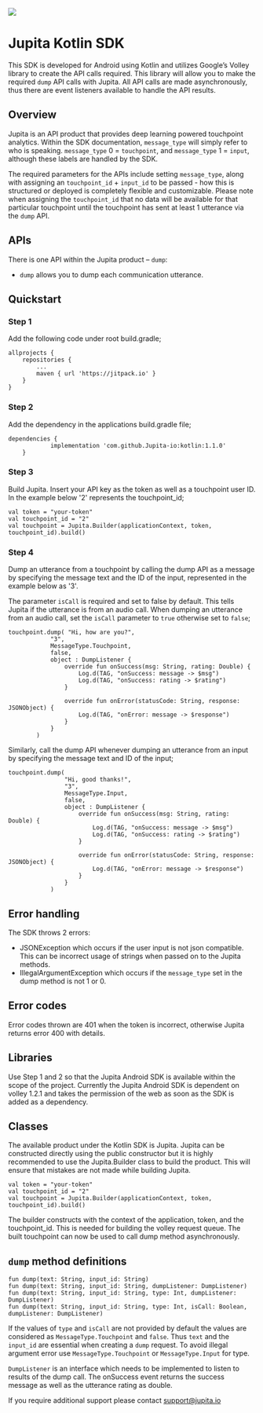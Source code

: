 [![](https://jitpack.io/v/Jupita-io/kotlin.svg)](https://jitpack.io/#Jupita-io/kotlin)

# Jupita Kotlin SDK
This SDK is developed for Android using Kotlin and utilizes Google’s Volley library to create the API calls required. This library will allow you to make the required `dump` API calls with Jupita. All API calls are made asynchronously, thus there are event listeners available to handle the API results.


## Overview
Jupita is an API product that provides deep learning powered touchpoint analytics. Within the SDK documentation, `message_type` will simply refer to who is speaking. `message_type` 0 = `touchpoint`, and `message_type` 1 = `input`, although these labels are handled by the SDK.

The required parameters for the APIs include setting `message_type`, along with assigning an `touchpoint_id` + `input_id` to be passed - how this is structured or deployed is completely flexible and customizable. Please note when assigning the `touchpoint_id` that no data will be available for that particular touchpoint until the touchpoint has sent at least 1 utterance via the `dump` API. 


## APIs
There is one API within the Jupita product – `dump`:

- `dump` allows you to dump each communication utterance.

## Quickstart
### Step 1
Add the following code under root build.gradle;

```
allprojects {
    repositories {
        ...
        maven { url 'https://jitpack.io' }
    }
}
```

### Step 2
Add the dependency in the applications build.gradle file;

```
dependencies {
	        implementation 'com.github.Jupita-io:kotlin:1.1.0'
	}
```

### Step 3
Build Jupita. Insert your API key as the token as well as a touchpoint user ID. In the example below '2' represents the touchpoint_id;

```
val token = "your-token"
val touchpoint_id = "2"
val touchpoint = Jupita.Builder(applicationContext, token, touchpoint_id).build()
```

### Step 4
Dump an utterance from a touchpoint by calling the dump API as a message by specifying the message text and the ID of the input, represented in the example below as '3'. 

The parameter `isCall` is required and set to false by default. This tells Jupita if the utterance is from an audio call. When dumping an utterance from an audio call, set the `isCall` parameter to `true` otherwise set to `false`;

```
touchpoint.dump( "Hi, how are you?",
            "3",
            MessageType.Touchpoint,
            false,
            object : DumpListener {
                override fun onSuccess(msg: String, rating: Double) {
                    Log.d(TAG, "onSuccess: message -> $msg")
                    Log.d(TAG, "onSuccess: rating -> $rating")
                }

                override fun onError(statusCode: String, response: JSONObject) {
                    Log.d(TAG, "onError: message -> $response")
                }
            }
        )
```

Similarly, call the dump API whenever dumping an utterance from an input by specifying the message text and ID of the input;
```
touchpoint.dump(
                "Hi, good thanks!",
                "3",
                MessageType.Input,
                false,
                object : DumpListener {
                    override fun onSuccess(msg: String, rating: Double) {
                        Log.d(TAG, "onSuccess: message -> $msg")
                        Log.d(TAG, "onSuccess: rating -> $rating")
                    }

                    override fun onError(statusCode: String, response: JSONObject) {
                        Log.d(TAG, "onError: message -> $response")
                    }
                }
            )
```

## Error handling
The SDK throws 2 errors:
- JSONException which occurs if the user input is not json compatible. This can be incorrect usage of strings when passed on to the Jupita methods.
- IllegalArgumentException which occurs if the `message_type` set in the dump method is not 1 or 0.


## Error codes
Error codes thrown are 401 when the token is incorrect, otherwise Jupita returns error 400 with details.


## Libraries
Use Step 1 and 2 so that the Jupita Android SDK is available within the scope of the project. Currently the Jupita Android SDK is dependent on volley 1.2.1 and takes the permission of the web as soon as the SDK is added as a dependency.


## Classes
The available product under the Kotlin SDK is Jupita. Jupita can be constructed directly using the public constructor but it is highly recommended to use the Jupita.Builder class to build the product. This will ensure that mistakes are not made while building Jupita.

```
val token = "your-token"
val touchpoint_id = "2"
val touchpoint = Jupita.Builder(applicationContext, token, touchpoint_id).build()
```

The builder constructs with the context of the application, token, and the touchpoint_id. This is needed for building the volley request queue. The built touchpoint can now be used to call dump method asynchronously.

## `dump` method definitions

```
fun dump(text: String, input_id: String)
fun dump(text: String, input_id: String, dumpListener: DumpListener)
fun dump(text: String, input_id: String, type: Int, dumpListener: DumpListener)
fun dump(text: String, input_id: String, type: Int, isCall: Boolean, dumpListener: DumpListener)
```

If the values of `type` and `isCall` are not provided by default the values are considered as `MessageType.Touchpoint` and `false`. Thus `text` and the `input_id` are essential when creating a `dump` request. To avoid illegal argument error use `MessageType.Touchpoint` or `MessageType.Input` for type.

`DumpListener` is an interface which needs to be implemented to listen to results of the dump call. The onSuccess event returns the success message as well as the utterance rating as double.

If you require additional support please contact support@jupita.io
